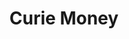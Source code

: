 ---
layout: startup_page
title: "Curie Money"
id: "curie.money"
permalink: "/curiemoneycurie.money04192025/"
website: "https://curie.money/"
funding_round: "Seed"
funding_amount: "$1.2M"
investors: "India Quotient, institutional and angel investors"
about: "Curie Money is a Bengaluru-based fintech platform offering a unique banking solution that combines mutual fund investments with traditional savings account functionality. It partners with YES Bank and ICICI Prudential Mutual Fund to provide users higher returns on idle cash while maintaining instant payment capabilities via UPI services. The startup aims to bridge a gap in the Indian financial market by offering this integrated approach to savings and investment."
markets: "Fintech, Financial Services, Apps, Internet, Payments"
hq: "Bengaluru, Karnataka, India"
founded_year: "2022"
linkedin: "https://www.linkedin.com/company/curie-money"
twitter: "https://twitter.com/CurieMoney"
instagram: ""
facebook: "https://www.facebook.com/curiemoney"
crunchbase: "https://www.crunchbase.com/organization/curie-money"
pitchbook: "https://pitchbook.com/profiles/company/527529-16"

# SEO Optimization
meta_title: "Curie Money - Seed Funding ($1.2M)"
meta_description: "Curie Money, Curie Money is a Bengaluru-based fintech platform offering a unique banking solution that combines mutual fund investments with traditional savings ac..."
meta_keywords: "Curie Money, Fintech, Financial Services, Apps, Internet, Payments, Seed funding"
canonical_url: "https://pkprojectstartups.github.io/projectstartups.com/curiemoneycurie.money04192025/"
---